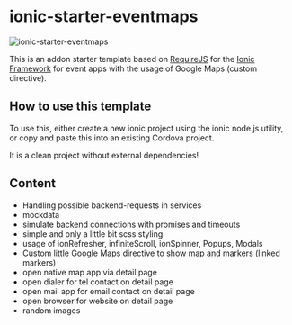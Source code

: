 # ionic-starter-eventmaps

![ionic-starter-eventmaps](https://cloud.githubusercontent.com/assets/2264672/9698084/bf4d7c4e-53a7-11e5-8fc2-c8b87db876c9.png)

This is an addon starter template based on [RequireJS](http://requirejs.org/) for the [Ionic Framework](http://ionicframework.com/) for event apps with the usage of Google Maps (custom directive).

## How to use this template

To use this, either create a new ionic project using the ionic node.js utility, or copy and paste this into an existing Cordova project.

It is a clean project without external dependencies!

## Content

- Handling possible backend-requests in services
- mockdata
- simulate backend connections with promises and timeouts
- simple and only a little bit scss styling
- usage of ionRefresher, infiniteScroll, ionSpinner, Popups, Modals
- Custom little Google Maps directive to show map and markers (linked markers)
- open native map app via detail page
- open dialer for tel contact on detail page
- open mail app for email contact on detail page
- open browser for website on detail page
- random images
